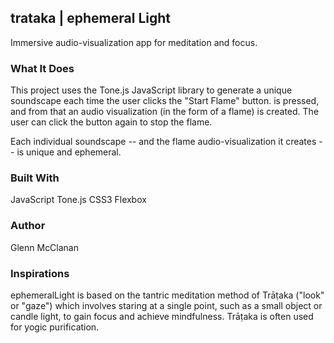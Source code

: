 ## **trataka | ephemeral Light**
Immersive audio-visualization app for meditation and focus.

### What It Does 

This project uses the Tone.js JavaScript library to generate a unique soundscape each time the user clicks the "Start Flame" button.
is pressed, and from that an audio visualization (in the form of a flame) is created. The user can click the button again to stop the flame.

Each individual soundscape -- and the flame audio-visualization it creates -- is unique and ephemeral.


### Built With
JavaScript
Tone.js
CSS3 Flexbox


### Author
Glenn McClanan


### Inspirations
ephemeralLight is based on the tantric meditation method of Trāṭaka ("look" or "gaze") which involves staring at a single point, such as a small object or candle light, to gain focus and achieve mindfulness. Trāṭaka is often used for yogic purification.
